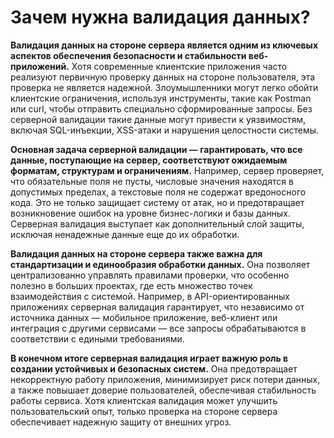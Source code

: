 # Зачем нужна валидация данных?

**Валидация данных на стороне сервера является одним из ключевых аспектов обеспечения безопасности и стабильности веб-приложений.** Хотя современные клиентские приложения часто реализуют первичную проверку данных на стороне пользователя, эта проверка не является надежной. Злоумышленники могут легко обойти клиентские ограничения, используя инструменты, такие как Postman или curl, чтобы отправить специально сформированные запросы. Без серверной валидации такие данные могут привести к уязвимостям, включая SQL-инъекции, XSS-атаки и нарушения целостности системы.

**Основная задача серверной валидации — гарантировать, что все данные, поступающие на сервер, соответствуют ожидаемым форматам, структурам и ограничениям.** Например, сервер проверяет, что обязательные поля не пусты, числовые значения находятся в допустимых пределах, а текстовые поля не содержат вредоносного кода. Это не только защищает систему от атак, но и предотвращает возникновение ошибок на уровне бизнес-логики и базы данных. Серверная валидация выступает как дополнительный слой защиты, исключая ненадежные данные еще до их обработки.

**Валидация данных на стороне сервера также важна для стандартизации и единообразия обработки данных.** Она позволяет централизованно управлять правилами проверки, что особенно полезно в больших проектах, где есть множество точек взаимодействия с системой. Например, в API-ориентированных приложениях серверная валидация гарантирует, что независимо от источника данных — мобильное приложение, веб-клиент или интеграция с другими сервисами — все запросы обрабатываются в соответствии с едиными требованиями.

**В конечном итоге серверная валидация играет важную роль в создании устойчивых и безопасных систем.** Она предотвращает некорректную работу приложения, минимизирует риск потери данных, а также повышает доверие пользователей, обеспечивая стабильность работы сервиса. Хотя клиентская валидация может улучшить пользовательский опыт, только проверка на стороне сервера обеспечивает надежную защиту от внешних угроз.